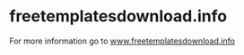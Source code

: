 freetemplatesdownload.info
==========================

For more information go to www.freetemplatesdownload.info
